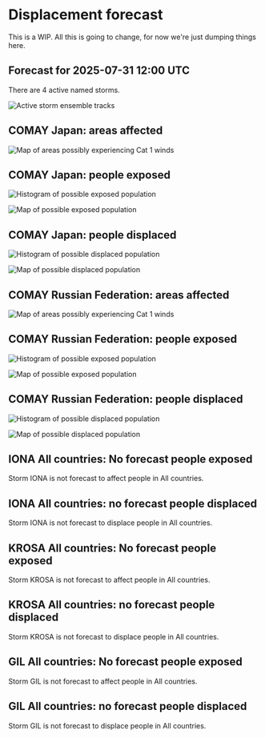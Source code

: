 # Displacement forecast

This is a WIP. All this is going to change, for now we're just dumping things here.

## Forecast for 2025-07-31 12:00 UTC

There are 4 active named storms.

![Active storm ensemble tracks](ECMWF_TC_tracks_20250731120000.png)


## COMAY Japan: areas affected

![Map of areas possibly experiencing Cat 1 winds](impact-map_TC_ECMWF_ens_COMAY_2025-07-31_12UTC_JPN_cat1.png)


## COMAY Japan: people exposed

![Histogram of possible exposed population](impact-histogram_TC_ECMWF_ens_COMAY_2025-07-31_12UTC_JPN_exposed.png)

![Map of possible exposed population](impact-map_TC_ECMWF_ens_COMAY_2025-07-31_12UTC_JPN_exposed.png)


## COMAY Japan: people displaced

![Histogram of possible displaced population](impact-histogram_TC_ECMWF_ens_COMAY_2025-07-31_12UTC_JPN_displaced.png)


![Map of possible displaced population](impact-map_TC_ECMWF_ens_COMAY_2025-07-31_12UTC_JPN_displaced.png)


## COMAY Russian Federation: areas affected

![Map of areas possibly experiencing Cat 1 winds](impact-map_TC_ECMWF_ens_COMAY_2025-07-31_12UTC_RUS_cat1.png)


## COMAY Russian Federation: people exposed

![Histogram of possible exposed population](impact-histogram_TC_ECMWF_ens_COMAY_2025-07-31_12UTC_RUS_exposed.png)

![Map of possible exposed population](impact-map_TC_ECMWF_ens_COMAY_2025-07-31_12UTC_RUS_exposed.png)


## COMAY Russian Federation: people displaced

![Histogram of possible displaced population](impact-histogram_TC_ECMWF_ens_COMAY_2025-07-31_12UTC_RUS_displaced.png)


![Map of possible displaced population](impact-map_TC_ECMWF_ens_COMAY_2025-07-31_12UTC_RUS_displaced.png)


## IONA All countries: No forecast people exposed

Storm IONA is not forecast to affect people in All countries.


## IONA All countries: no forecast people displaced

Storm IONA is not forecast to displace people in All countries.


## KROSA All countries: No forecast people exposed

Storm KROSA is not forecast to affect people in All countries.


## KROSA All countries: no forecast people displaced

Storm KROSA is not forecast to displace people in All countries.


## GIL All countries: No forecast people exposed

Storm GIL is not forecast to affect people in All countries.


## GIL All countries: no forecast people displaced

Storm GIL is not forecast to displace people in All countries.


